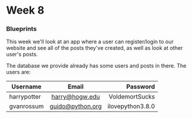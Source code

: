 # Week 8
### Blueprints

This week we'll look at an app where a user can register/login to our website 
and see all of the posts they've created, as well as look at other user's posts.

The database we provide already has some users and posts in there. The users are:


| Username        | Email           | Password  |
| ------------- |:-------------:| -----:|
| harrypotter      | harry@hogw.edu | VoldemortSucks |
| gvanrossum     | guido@python.org     |   ilovepython3.8.0 |